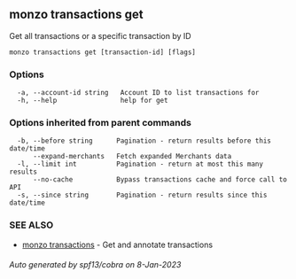 ## monzo transactions get

Get all transactions or a specific transaction by ID

```
monzo transactions get [transaction-id] [flags]
```

### Options

```
  -a, --account-id string   Account ID to list transactions for
  -h, --help                help for get
```

### Options inherited from parent commands

```
  -b, --before string      Pagination - return results before this date/time
      --expand-merchants   Fetch expanded Merchants data
  -l, --limit int          Pagination - return at most this many results
      --no-cache           Bypass transactions cache and force call to API
  -s, --since string       Pagination - return results since this date/time
```

### SEE ALSO

* [monzo transactions](monzo_transactions.md)	 - Get and annotate transactions

###### Auto generated by spf13/cobra on 8-Jan-2023
